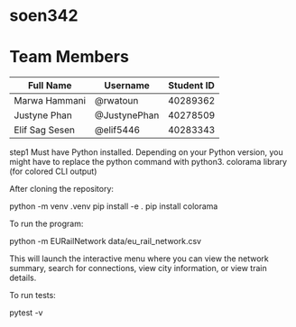 # soen342

# Team Members
| Full Name      | Username     | Student ID |
| -------------- | ------------ | ---------- |
| Marwa Hammani  | @rwatoun     | 40289362   |
| Justyne Phan   | @JustynePhan | 40278509   |
| Elif Sag Sesen | @elif5446    | 40283343   |

step1
Must have Python installed.
Depending on your Python version, you might have to replace the python command with python3.
colorama library (for colored CLI output)

After cloning the repository:

python -m venv .venv
pip install -e .
pip install colorama

To run the program:

python -m EURailNetwork data/eu_rail_network.csv

This will launch the interactive menu where you can view the network summary, search for connections, view city information, or view train details.

To run tests:

pytest -v

